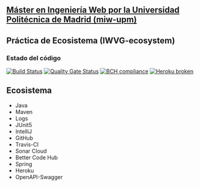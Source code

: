 ## [Máster en Ingeniería Web por la Universidad Politécnica de Madrid (miw-upm)](http://miw.etsisi.upm.es)
## Práctica de Ecosistema (IWVG-ecosystem)
### Estado del código
[![Build Status](https://travis-ci.org/soniabm/iwvg-ecosystem-sonia-bejar.svg?branch=develop)](https://travis-ci.org/soniabm/iwvg-ecosystem-sonia-bejar)
[![Quality Gate Status](https://sonarcloud.io/api/project_badges/measure?project=es.upm.miw%3Aiwvg-ecosystem-sonia-bejar&metric=alert_status)](https://sonarcloud.io/dashboard?id=es.upm.miw%3Aiwvg-ecosystem-sonia-bejar)
[![BCH compliance](https://bettercodehub.com/edge/badge/soniabm/iwvg-ecosystem-sonia-bejar?branch=develop)](https://bettercodehub.com/)
[![Heroku broken](https://iwvg-ecosystem-sonia-bejar.herokuapp.com/system/version-badge)](https://iwvg-ecosystem-sonia-bejar.herokuapp.com/swagger-ui.html)

## Ecosistema
* Java
* Maven
* Logs
* JUnit5
* IntelliJ
* GitHub
* Travis-CI
* Sonar Cloud
* Better Code Hub
* Spring
* Heroku
* OpenAPI-Swagger
